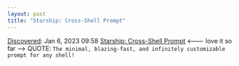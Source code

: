 ```yaml
---
layout: post
title: "Starship: Cross-Shell Prompt"
---
```

[Discovered](http://rolandtanglao.com/2020/07/29/p1-blogthis-checkvist-list-links-to-blog/): Jan 6, 2023 09:58 [Starship: Cross-Shell Prompt](https://starship.rs/?utm_source=substack&utm_medium=email) <--- love it so far --> QUOTE: `The minimal, blazing-fast, and infinitely customizable prompt for any shell! `
